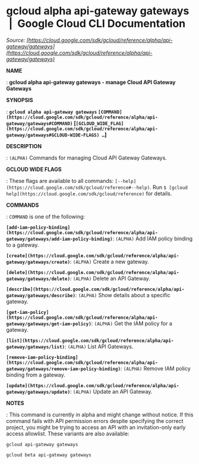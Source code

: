 # gcloud alpha api-gateway gateways  |  Google Cloud CLI Documentation

*Source: [https://cloud.google.com/sdk/gcloud/reference/alpha/api-gateway/gateways](https://cloud.google.com/sdk/gcloud/reference/alpha/api-gateway/gateways)*

**NAME**

: **gcloud alpha api-gateway gateways - manage Cloud API Gateway Gateways**

**SYNOPSIS**

: **`gcloud alpha api-gateway gateways` `[COMMAND](https://cloud.google.com/sdk/gcloud/reference/alpha/api-gateway/gateways#COMMAND)` [`[GCLOUD_WIDE_FLAG](https://cloud.google.com/sdk/gcloud/reference/alpha/api-gateway/gateways#GCLOUD-WIDE-FLAGS) …`]**

**DESCRIPTION**

: `(ALPHA)` Commands for managing Cloud API Gateway Gateways.

**GCLOUD WIDE FLAGS**

: These flags are available to all commands: `[--help](https://cloud.google.com/sdk/gcloud/reference#--help)`.
Run `$ [gcloud help](https://cloud.google.com/sdk/gcloud/reference)` for details.

**COMMANDS**

: ``COMMAND`` is one of the following:

**`[add-iam-policy-binding](https://cloud.google.com/sdk/gcloud/reference/alpha/api-gateway/gateways/add-iam-policy-binding)`**:
`(ALPHA)` Add IAM policy binding to a gateway.

**`[create](https://cloud.google.com/sdk/gcloud/reference/alpha/api-gateway/gateways/create)`**:
`(ALPHA)` Create a new gateway.

**`[delete](https://cloud.google.com/sdk/gcloud/reference/alpha/api-gateway/gateways/delete)`**:
`(ALPHA)` Delete an API Gateway.

**`[describe](https://cloud.google.com/sdk/gcloud/reference/alpha/api-gateway/gateways/describe)`**:
`(ALPHA)` Show details about a specific gateway.

**`[get-iam-policy](https://cloud.google.com/sdk/gcloud/reference/alpha/api-gateway/gateways/get-iam-policy)`**:
`(ALPHA)` Get the IAM policy for a gateway.

**`[list](https://cloud.google.com/sdk/gcloud/reference/alpha/api-gateway/gateways/list)`**:
`(ALPHA)` List API Gateways.

**`[remove-iam-policy-binding](https://cloud.google.com/sdk/gcloud/reference/alpha/api-gateway/gateways/remove-iam-policy-binding)`**:
`(ALPHA)` Remove IAM policy binding from a gateway.

**`[update](https://cloud.google.com/sdk/gcloud/reference/alpha/api-gateway/gateways/update)`**:
`(ALPHA)` Update an API Gateway.

**NOTES**

: This command is currently in alpha and might change without notice. If this
command fails with API permission errors despite specifying the correct project,
you might be trying to access an API with an invitation-only early access
allowlist. These variants are also available:

```
gcloud api-gateway gateways
```

```
gcloud beta api-gateway gateways
```